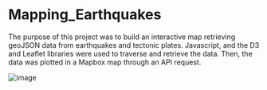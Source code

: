 # Mapping_Earthquakes
The purpose of this project was to build an interactive map retrieving geoJSON data from earthquakes and tectonic plates. Javascript, and the D3 and Leaflet libraries were used to traverse and retrieve the data. Then, the data was plotted in a Mapbox map through an API request.

![image](https://user-images.githubusercontent.com/104812189/192614484-49c4455c-fadf-4b0e-a39e-9ccbe8801380.png)
